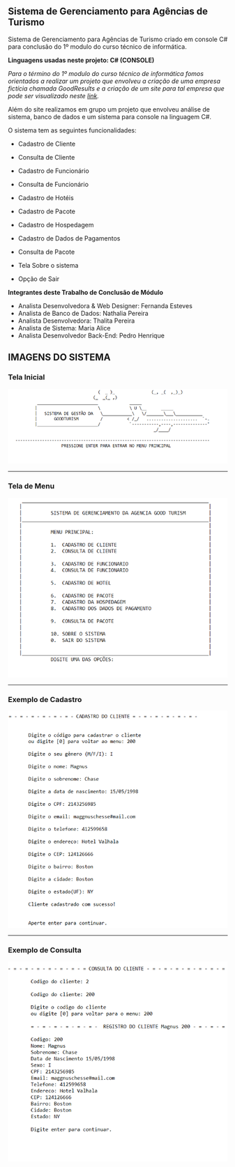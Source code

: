 ## Sistema de Gerenciamento para Agências de Turismo

Sistema de Gerenciamento para Agências de Turismo criado em console C# para conclusão do 1º modulo do curso técnico de informática.

**Linguagens usadas neste projeto: C# (CONSOLE)**

*Para o término do 1º modulo do curso técnico de informática fomos orientados a realizar um projeto que envolveu a criação de uma empresa fictícia chamada GoodResults e a criação de um site para tal empresa que pode ser visualizado neste [link](https://esteves-esta.github.io).*

Além do site realizamos em grupo um projeto que envolveu análise de sistema, banco de dados e um sistema para console na linguagem C#.

O sistema tem as seguintes funcionalidades: 

+ Cadastro de Cliente
- Consulta de Cliente

- Cadastro de Funcionário
- Consulta de Funcionário

- Cadastro de Hotéis

- Cadastro de Pacote
- Cadastro de Hospedagem
- Cadastro de Dados de Pagamentos

- Consulta de Pacote

- Tela Sobre o sistema
- Opção de Sair


**Integrantes deste Trabalho de Conclusão de Módulo**
*  Analista Desenvolvedora & Web Designer: Fernanda Esteves 
*  Analista de Banco de Dados: Nathalia Pereira 
*  Analista Desenvolvedora: Thalita Pereira 
*  Analista de Sistema: Maria Alice 
*  Analista Desenvolvedor Back-End: Pedro Henrique


## IMAGENS DO SISTEMA



### Tela Inicial

![Tela Inicial](https://github.com/esteves-esta/sistema-gestao-goodturism/blob/master/TELA1.PNG "Tela Inicial")

---


### Tela de Menu

![Tela de Menu](https://github.com/esteves-esta/sistema-gestao-goodturism/blob/master/TELA2%20MENU.PNG "Tela de menu")

---


### Exemplo de Cadastro

![Exemplo de Cadastro](https://github.com/esteves-esta/sistema-gestao-goodturism/blob/master/TELA3%20EXEMPLO%20DE%20CADASTRO.PNG "Tela de Cadastro de Cliente")

---


### Exemplo de Consulta

![Exemplo de Consulta](https://github.com/esteves-esta/sistema-gestao-goodturism/blob/master/TELA4%20EXEMPLO%20DE%20CONSULTA.PNG "Tela de Consultade Cliente")
